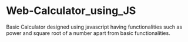 # Web-Calculator_using_JS
Basic Calculator designed using javascript having functionalities such as power and square root of a number apart from basic functionalities.
